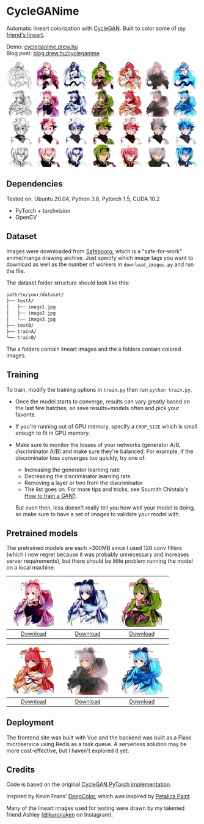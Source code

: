 # CycleGANime
Automatic lineart colorization with [CycleGAN](https://junyanz.github.io/CycleGAN/).
Built to color some of [my friend's lineart](https://instagram.com/kuronaken).

Demo: [cycleganime.drew.hu](https://cycleganime.drew.hu) \
Blog post: [blog.drew.hu/cycleganime](https://blog.drew.hu/cycleganime)

<img src="_assets/img/splash.jpg">

## Dependencies
Tested on, Ubuntu 20.04, Python 3.8, Pytorch 1.5, CUDA 10.2
* PyTorch + torchvision
* OpenCV

## Dataset
Images were downloaded from [Safebooru](https://safebooru.org/), which is a "safe-for-work" anime/manga drawing archive. Just specify which image tags you want to download as well as the number of workers in `download_images.py` and run the file.

The dataset folder structure should look like this:
```
path/to/your/dataset/
├── testA/ 
│   ├── image1.jpg
│   ├── image2.jpg
│   └── image3.jpg
├── testB/ 
├── trainA/
└── trainB/
```

The `A` folders contain lineart images and the `B` folders contain colored images.

## Training
To train, modify the training options in `train.py` then run `python train.py`. 

* Once the model starts to converge, results can vary greatly based on the last few batches,  so save results+models often and pick your favorite.

* If you're running out of GPU memory, specify a `CROP_SIZE` which is small enough to fit in GPU memory.

* Make sure to monitor the losses of your networks (generator A/B, discriminator A/B) and make sure they're balanced. For example, if the discriminator loss converges too quickly, try one of: 
  * Increasing the generator learning rate
  * Decreasing the discriminator learning rate
  * Removing a layer or two from the discriminator
  * The list goes on. For more tips and tricks, see Soumith Chintala's [How to train a GAN?](https://github.com/soumith/ganhacks).

  But even then, loss doesn't really tell you how well your model is doing, so make sure to have a set of images to validate your model with.

## Pretrained models
The pretrained models are each ~300MB since I used 128 conv filters (which I now regret because it was probably unnecessary
and increases server requirements), but there should be little problem running the model on a local machine.


|<img src="_assets/img/parts/pink_part.jpg" width=128> | <img src="_assets/img/parts/ice_part.jpg" width=128> | <img src="_assets/img/parts/nature_part.jpg" width=128> | 
:-------------------------:|:-------------------------:|:-------------------------:|
|[Download](https://files.drew.hu/cycleganime/models/256_15_128/aqua.pth) |[Download](https://files.drew.hu/cycleganime/models/256_15_128/ice.pth)  |[Download](https://files.drew.hu/cycleganime/models/256_15_128/elf.pth)  |


| <img src="_assets/img/parts/red_part.jpg" width=128> | <img src="_assets/img/parts/smoke_part.jpg" width=128> | <img src="_assets/img/parts/aqua_part.jpg" width=128> | 
:-------------------------:|:-------------------------:|:-------------------------:|
|[Download](https://files.drew.hu/cycleganime/models/256_15_128/red.pth) |[Download](https://files.drew.hu/cycleganime/models/256_15_128/smoke.pth)  |[Download](https://files.drew.hu/cycleganime/models/256_15_128/aqua.pth)  |

## Deployment
The frontend site was built with Vue and the backend was built as a Flask microservice using Redis as a task queue.
A serverless solution may be more cost-effective, but I haven't explored it yet.

## Credits
Code is based on the original [CycleGAN PyTorch implementation](https://github.com/junyanz/pytorch-CycleGAN-and-pix2pix). 

Inspired by Kevin Frans' [DeepColor](https://github.com/kvfrans/deepcolor), which was inspired by [Petalica Paint](https://petalica-paint.pixiv.dev/index_en.html).

Many of the lineart images used for testing were drawn by my talented friend Ashley ([@kuronaken](https://www.instagram.com/kuronaken/) on Instagram).

